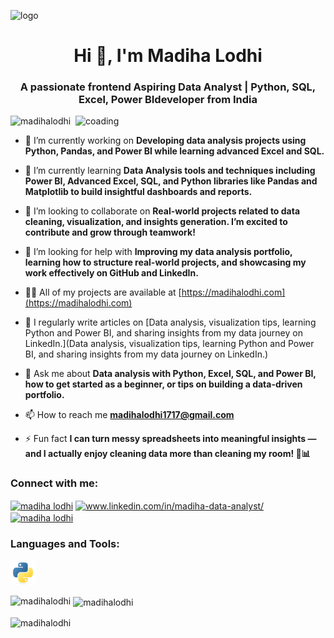 ![logo](https://github.com/MadihaLodhi/MadihaLodhi/commits?author=MadihaLodhi)
<h1 align="center">Hi 👋, I'm Madiha Lodhi</h1>
<h3 align="center">A passionate frontend Aspiring Data Analyst | Python, SQL, Excel, Power BIdeveloper from India</h3>
<img align="right" alt="coading"width="400" src="https://userhttps://camo.githubusercontent.com/638891bca5c85744402c7849ea81d377e77142f55441031bded32b23ba062d31/68747470733a2f2f6d656469612e74656e6f722e636f6d2f4946324a64787a6d794e3441414141692f636f64696e672d6769726c2e676966>
<p align="left"> <img src="https://komarev.com/ghpvc/?username=madihalodhi&label=Profile%20views&color=0e75b6&style=flat" alt="madihalodhi" /> </p>

- 🔭 I’m currently working on **Developing data analysis projects using Python, Pandas, and Power BI while learning advanced Excel and SQL.**

- 🌱 I’m currently learning **Data Analysis tools and techniques including Power BI, Advanced Excel, SQL, and Python libraries like Pandas and Matplotlib to build insightful dashboards and reports.**

- 👯 I’m looking to collaborate on **Real-world projects related to data cleaning, visualization, and insights generation. I’m excited to contribute and grow through teamwork!**

- 🤝 I’m looking for help with **Improving my data analysis portfolio, learning how to structure real-world projects, and showcasing my work effectively on GitHub and LinkedIn.**

- 👨‍💻 All of my projects are available at [https://madihalodhi.com](https://madihalodhi.com)

- 📝 I regularly write articles on [Data analysis, visualization tips, learning Python and Power BI, and sharing insights from my data journey on LinkedIn.](Data analysis, visualization tips, learning Python and Power BI, and sharing insights from my data journey on LinkedIn.)

- 💬 Ask me about **Data analysis with Python, Excel, SQL, and Power BI, how to get started as a beginner, or tips on building a data-driven portfolio.**

- 📫 How to reach me **madihalodhi1717@gmail.com**

- ⚡ Fun fact **I can turn messy spreadsheets into meaningful insights — and I actually enjoy cleaning data more than cleaning my room! 🧹📊**

<h3 align="left">Connect with me:</h3>
<p align="left">
<a href="https://twitter.com/madiha lodhi" target="blank"><img align="center" src="https://raw.githubusercontent.com/rahuldkjain/github-profile-readme-generator/master/src/images/icons/Social/twitter.svg" alt="madiha lodhi" height="30" width="40" /></a>
<a href="https://linkedin.com/in/www.linkedin.com/in/madiha-data-analyst/" target="blank"><img align="center" src="https://raw.githubusercontent.com/rahuldkjain/github-profile-readme-generator/master/src/images/icons/Social/linked-in-alt.svg" alt="www.linkedin.com/in/madiha-data-analyst/" height="30" width="40" /></a>
<a href="https://fb.com/madiha lodhi" target="blank"><img align="center" src="https://raw.githubusercontent.com/rahuldkjain/github-profile-readme-generator/master/src/images/icons/Social/facebook.svg" alt="madiha lodhi" height="30" width="40" /></a>
</p>

<h3 align="left">Languages and Tools:</h3>
<p align="left"> <a href="https://www.python.org" target="_blank" rel="noreferrer"> <img src="https://raw.githubusercontent.com/devicons/devicon/master/icons/python/python-original.svg" alt="python" width="40" height="40"/> </a> </p>

<p><img align="left" src="https://github-readme-stats.vercel.app/api/top-langs?username=madihalodhi&show_icons=true&locale=en&layout=compact" alt="madihalodhi" /></p>

<p>&nbsp;<img align="center" src="https://github-readme-stats.vercel.app/api?username=madihalodhi&show_icons=true&locale=en" alt="madihalodhi" /></p>

<p><img align="center" src="https://github-readme-streak-stats.herokuapp.com/?user=madihalodhi&" alt="madihalodhi" /></p>
